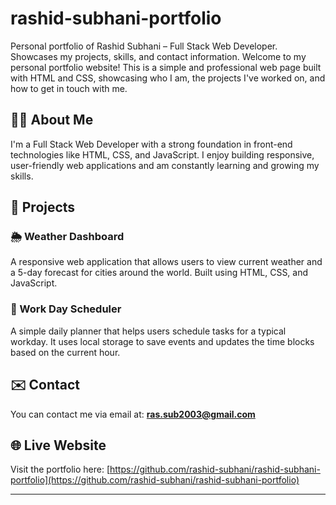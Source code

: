 # rashid-subhani-portfolio
Personal portfolio of Rashid Subhani – Full Stack Web Developer. Showcases my projects, skills, and contact information.
Welcome to my personal portfolio website! This is a simple and professional web page built with HTML and CSS, showcasing who I am, the projects I've worked on, and how to get in touch with me.

## 👨‍💻 About Me

I'm a Full Stack Web Developer with a strong foundation in front-end technologies like HTML, CSS, and JavaScript. I enjoy building responsive, user-friendly web applications and am constantly learning and growing my skills.

## 🚀 Projects

### 🌦️ Weather Dashboard  
A responsive web application that allows users to view current weather and a 5-day forecast for cities around the world. Built using HTML, CSS, and JavaScript.

### 📅 Work Day Scheduler  
A simple daily planner that helps users schedule tasks for a typical workday. It uses local storage to save events and updates the time blocks based on the current hour.

## ✉️ Contact

You can contact me via email at: **ras.sub2003@gmail.com**

## 🌐 Live Website

Visit the portfolio here: [https://github.com/rashid-subhani/rashid-subhani-portfolio](https://github.com/rashid-subhani/rashid-subhani-portfolio)

---
